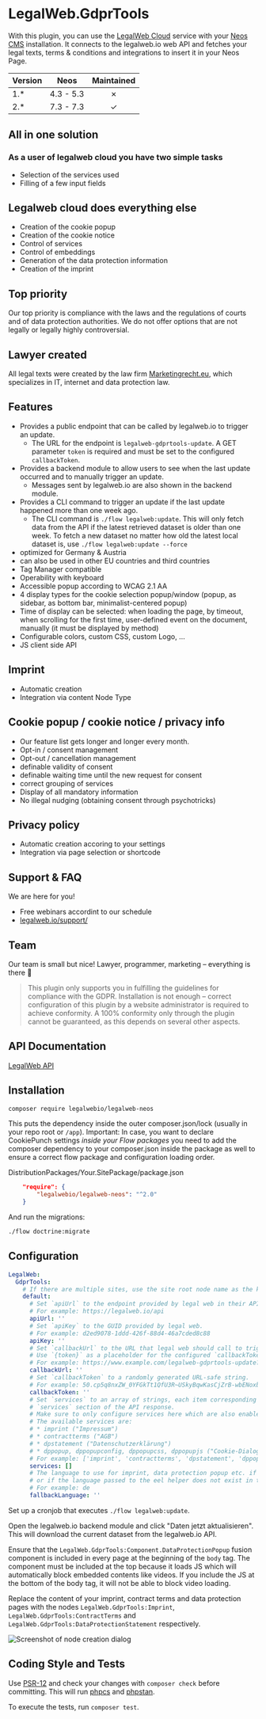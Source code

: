 # LegalWeb.GdprTools

With this plugin, you can use the [LegalWeb Cloud](https://legalweb.io) service with your [Neos CMS](https://neos.io)
installation. It connects to the legalweb.io web API and fetches your legal texts, terms & conditions and integrations
to insert it in your Neos Page.

| Version | Neos      | Maintained |
| ------- | --------- | :--------: |
| 1.\*    | 4.3 - 5.3 |     ✗      |
| 2.\*    | 7.3 - 7.3 |     ✓      |

## All in one solution

### As a user of legalweb cloud you have two simple tasks

- Selection of the services used
- Filling of a few input fields

## Legalweb cloud does everything else

- Creation of the cookie popup
- Creation of the cookie notice
- Control of services
- Control of embeddings
- Generation of the data protection information
- Creation of the imprint

## Top priority

Our top priority is compliance with the laws and the regulations of courts and of data protection authorities.
We do not offer options that are not legally or legally highly controversial.

## Lawyer created

All legal texts were created by the law firm [Marketingrecht.eu](https://marketingrecht.eu/), which specializes in IT,
internet and data protection law.

## Features

- Provides a public endpoint that can be called by legalweb.io to trigger an update.
  - The URL for the endpoint is `legalweb-gdprtools-update`. A GET parameter `token` is required and must be set to the configured `callbackToken`.
- Provides a backend module to allow users to see when the last update occurred and to manually trigger an update.
  - Messages sent by legalweb.io are also shown in the backend module.
- Provides a CLI command to trigger an update if the last update happened more than one week ago.
  - The CLI command is `./flow legalweb:update`.
    This will only fetch data from the API if the latest retrieved dataset is older than one week.
    To fetch a new dataset no matter how old the latest local dataset is, use `./flow legalweb:update --force`
- optimized for Germany & Austria
- can also be used in other EU countries and third countries
- Tag Manager compatible
- Operability with keyboard
- Accessible popup according to WCAG 2.1 AA
- 4 display types for the cookie selection popup/window (popup, as sidebar, as bottom bar, minimalist-centered popup)
- Time of display can be selected: when loading the page, by timeout, when scrolling for the first time, user-defined event on the document, manually (it must be displayed by method)
- Configurable colors, custom CSS, custom Logo, …
- JS client side API

## Imprint

- Automatic creation
- Integration via content Node Type

## Cookie popup / cookie notice / privacy info

- Our feature list gets longer and longer every month.
- Opt-in / consent management
- Opt-out / cancellation management
- definable validity of consent
- definable waiting time until the new request for consent
- correct grouping of services
- Display of all mandatory information
- No illegal nudging (obtaining consent through psychotricks)

## Privacy policy

- Automatic creation accoring to your settings
- Integration via page selection or shortcode

## Support & FAQ

We are here for you!

- Free webinars accordint to our schedule
- [legalweb.io/support/](legalweb.io/support/)

## Team

Our team is small but nice! Lawyer, programmer, marketing – everything is there 🙂

> This plugin only supports you in fulfilling the guidelines for compliance with the GDPR. Installation is not enough – correct configuration of this plugin by a website administrator is required to achieve conformity. A 100% conformity only through the plugin cannot be guaranteed, as this depends on several other aspects.

## API Documentation

[LegalWeb API](https://legalweb.io/support/dokumentation-dsgvo-api/)

## Installation

```bash
composer require legalwebio/legalweb-neos
```

This puts the dependency inside the outer composer.json/lock (usually in your repo root or `/app`). Important: In case,
you want to declare CookiePunch settings *inside your Flow packages* you need to add the composer dependency to your
composer.json inside the package as well to ensure a correct flow package and configuration loading order.

DistributionPackages/Your.SitePackage/package.json

```json
    "require": {
        "legalwebio/legalweb-neos": "^2.0"
    }
```

And run the migrations:

```bash
./flow doctrine:migrate
```

## Configuration

```yaml
LegalWeb:
  GdprTools:
    # If there are multiple sites, use the site root node name as the key instead of `default`
    default:
      # Set `apiUrl` to the endpoint provided by legal web in their API documentation.
      # For example: https://legalweb.io/api
      apiUrl: ''
      # Set `apiKey` to the GUID provided by legal web.
      # For example: d2ed9078-1ddd-426f-88d4-46a7cded8c88
      apiKey: ''
      # Set `callbackUrl` to the URL that legal web should call to trigger a dataset update.
      # Use `{token}` as a placeholder for the configured `callbackToken`.
      # For example: https://www.example.com/legalweb-gdprtools-update?token={token}
      callbackUrl: ''
      # Set `callbackToken` to a randomly generated URL-safe string.
      # For example: 50.cp5q8nxZW_0YFGkTt1QfU3R~USkyBqwKasCjZrB-wbENoxbeFuirCJTRGuoC
      callbackToken: ''
      # Set `services` to an array of strings, each item corresponding to a key that is expected in the
      # `services` section of the API response.
      # Make sure to only configure services here which are also enabled in the legal web dashboard for this project.
      # The available services are:
      # * imprint ("Impressum")
      # * contractterms ("AGB")
      # * dpstatement ("Datenschutzerklärung")
      # * dppopup, dppopupconfig, dppopupcss, dppopupjs ("Cookie-Dialog", use all four or none)
      # For example: ['imprint', 'contractterms', 'dpstatement', 'dppopup', 'dppopupconfig', 'dppopupcss', 'dppopupjs']
      services: []
      # The language to use for imprint, data protection popup etc. if no language is passed to the eel helper
      # or if the language passed to the eel helper does not exist in the dataset.
      # For example: de
      fallbackLanguage: ''
```

Set up a cronjob that executes `./flow legalweb:update`.

Open the legalweb.io backend module and click "Daten jetzt aktualisieren".
This will download the current dataset from the legalweb.io API.

Ensure that the `LegalWeb.GdprTools:Component.DataProtectionPopup` fusion component is included in every page at the
beginning of the `body` tag. The component must be included at the top because it loads JS which will automatically
block embedded contents like videos. If you include the JS at the bottom of the body tag, it will not be able to block
video loading.

Replace the content of your imprint, contract terms and data protection pages with the nodes
`LegalWeb.GdprTools:Imprint`, `LegalWeb.GdprTools:ContractTerms` and `LegalWeb.GdprTools:DataProtectionStatement`
respectively.

![Screenshot of node creation dialog](https://user-images.githubusercontent.com/4510166/90875089-e9806600-e3a0-11ea-8873-5ba934cf72bc.png)

## Coding Style and Tests

Use [PSR-12](https://www.php-fig.org/psr/psr-12/) and check your changes with `composer check` before committing. This will run [phpcs](https://github.com/squizlabs/PHP_CodeSniffer) and [phpstan](https://github.com/phpstan/phpstan).

To execute the tests, run `composer test`.
